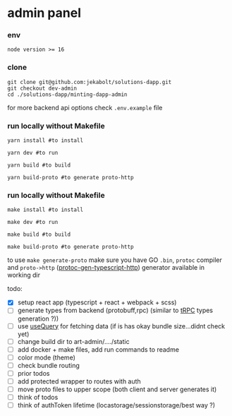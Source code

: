 # <minting-dapp> admin panel

### env
`node version >= 16`

### clone
```
git clone git@github.com:jekabolt/solutions-dapp.git
git checkout dev-admin
cd ./solutions-dapp/minting-dapp-admin
```

for more backend api options check `.env.example` file

### run locally without Makefile
```
yarn install #to install

yarn dev #to run

yarn build #to build

yarn build-proto #to generate proto-http
```

### run locally without Makefile
```
make install #to install

make dev #to run

make build #to build

make build-proto #to generate proto-http
```

to use `make generate-proto` make sure you have GO `.bin`, `protoc` compiler and `proto->http` ([protoc-gen-typescript-http](https://github.com/einride/protoc-gen-typescript-http)) generator  available in working dir 

todo:
- [x] setup react app (typescript + react + webpack + scss)
- [ ] generate types from backend (protobuff,rpc) (similar to [tRPC](https://trpc.io/docs/) types generation ?))
- [ ] use [useQuery](https://tanstack.com/query/v4/docs/reference/useQuery?from=reactQueryV3&original=https://react-query-v3.tanstack.com/reference/useQuery) for fetching data (if is has okay bundle size...didnt check yet)
- [ ] change build dir to art-admin/..../static
- [ ] add docker + make files, add run commands to readme
- [ ] color mode (theme)
- [ ] check bundle routing
- [ ] prior todos
- [ ] add protected wrapper to routes with auth
- [ ] move proto files to upper scope (both client and server generates it)
- [ ] think of todos
- [ ] think of authToken lifetime  (locastorage/sessionstorage/best way ?)
